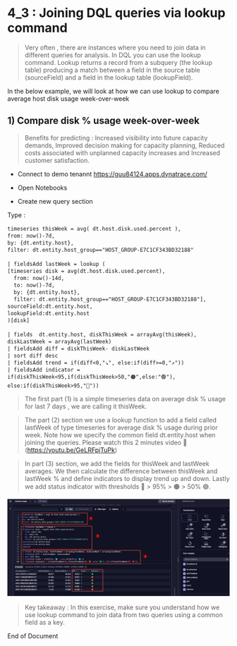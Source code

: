 # 4_3 : Joining DQL queries via lookup command

> Very often , there are instances where you need to join data in different queries for analysis. 
> In DQL you can use the lookup command. Lookup returns a record from a subquery (the lookup table) producing a match between a field in the source table (sourceField) and a field in the lookup table (lookupField).

In the below example, we will look at how we can use lookup to compare average host disk usage week-over-week

## 1) Compare disk % usage week-over-week

> Benefits for predicting : Increased visibility into future capacity demands, Improved decision making for capacity planning, Reduced costs associated with unplanned capacity increases and Increased customer satisfaction. 

- Connect to demo tenannt https://guu84124.apps.dynatrace.com/

 - Open Notebooks
 - Create new query section

Type : 
```
timeseries thisWeek = avg( dt.host.disk.used.percent ),
from: now()-7d,
by: {dt.entity.host},
filter: dt.entity.host_group=="HOST_GROUP-E7C1CF343BD32188"

| fieldsAdd lastWeek = lookup (
[timeseries disk = avg(dt.host.disk.used.percent),
  from: now()-14d, 
  to: now()-7d,
  by: {dt.entity.host},
  filter: dt.entity.host_group=="HOST_GROUP-E7C1CF343BD32188"], 
sourceField:dt.entity.host, 
lookupField:dt.entity.host
)[disk]

| fields  dt.entity.host, diskThisWeek = arrayAvg(thisWeek), diskLastWeek = arrayAvg(lastWeek)
| fieldsAdd diff = diskThisWeek- diskLastWeek
| sort diff desc
| fieldsAdd trend = if(diff<0,"↘️", else:if(diff>=0,"↗️"))
| fieldsAdd indicator = if(diskThisWeek<95,if(diskThisWeek>50,"🟠",else:"🟢"), else:if(diskThisWeek>95,"🔴"))
```

> The first part (1) is a simple timeseries data on average disk % usage for last 7 days , we are calling it thisWeek.

> The part (2) section we use a lookup function to add a field called lastWeek of type timeseries for average disk % usage during prior week.  Note how we specify the common field dt.entity.host when joining the queries.  Please watch this 2 minutes video :link: (https://youtu.be/GeLRFpjTuPk)

> In part (3) section, we add the fields for thisWeek and lastWeek averages.  We then calculate the difference between thisWeek and lastWeek % and define indicators to display trend up and down.  Lastly we add status indicator with thresholds 🔴 > 95% > 🟠 > 50%  🟢. 


!["query"](https://github.com/hakansuku/D1APACTraining/blob/main/images/DQL/lookup.png?raw=true)

> Key takeaway : In this exercise, make sure you understand how we use lookup command to join data from two queries using a common field as a key.

End of Document
